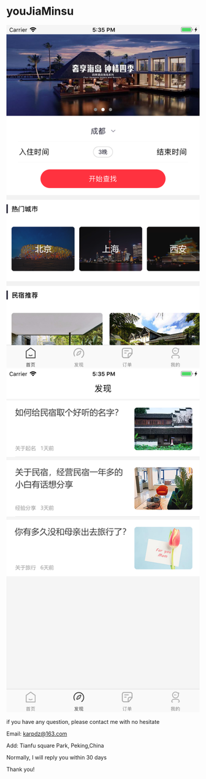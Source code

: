 # youJiaMinsu


![image](https://github.com/JaneMayan/youJiaMinsu/blob/master/1.png)
![image](https://github.com/JaneMayan/youJiaMinsu/blob/master/2.png)


if you have any question, please contact me with no hesitate

Email: karpdz@163.com

Add: Tianfu square Park, Peking,China

Normally, I will reply you within 30 days

Thank you!
